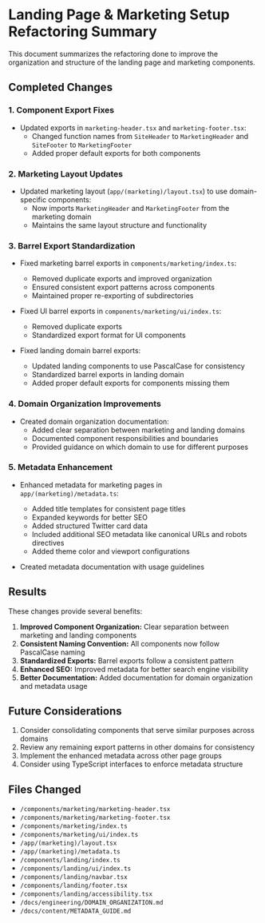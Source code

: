 # Landing Page & Marketing Setup Refactoring Summary

This document summarizes the refactoring done to improve the organization and structure of the landing page and marketing components.

## Completed Changes

### 1. Component Export Fixes

- Updated exports in `marketing-header.tsx` and `marketing-footer.tsx`:
  - Changed function names from `SiteHeader` to `MarketingHeader` and `SiteFooter` to `MarketingFooter`
  - Added proper default exports for both components

### 2. Marketing Layout Updates

- Updated marketing layout (`app/(marketing)/layout.tsx`) to use domain-specific components:
  - Now imports `MarketingHeader` and `MarketingFooter` from the marketing domain
  - Maintains the same layout structure and functionality

### 3. Barrel Export Standardization

- Fixed marketing barrel exports in `components/marketing/index.ts`:
  - Removed duplicate exports and improved organization
  - Ensured consistent export patterns across components
  - Maintained proper re-exporting of subdirectories

- Fixed UI barrel exports in `components/marketing/ui/index.ts`:
  - Removed duplicate exports
  - Standardized export format for UI components

- Fixed landing domain barrel exports:
  - Updated landing components to use PascalCase for consistency
  - Standardized barrel exports in landing domain
  - Added proper default exports for components missing them

### 4. Domain Organization Improvements

- Created domain organization documentation:
  - Added clear separation between marketing and landing domains
  - Documented component responsibilities and boundaries
  - Provided guidance on which domain to use for different purposes

### 5. Metadata Enhancement

- Enhanced metadata for marketing pages in `app/(marketing)/metadata.ts`:
  - Added title templates for consistent page titles
  - Expanded keywords for better SEO
  - Added structured Twitter card data
  - Included additional SEO metadata like canonical URLs and robots directives
  - Added theme color and viewport configurations
  
- Created metadata documentation with usage guidelines

## Results

These changes provide several benefits:

1. **Improved Component Organization:** Clear separation between marketing and landing components
2. **Consistent Naming Convention:** All components now follow PascalCase naming
3. **Standardized Exports:** Barrel exports follow a consistent pattern
4. **Enhanced SEO:** Improved metadata for better search engine visibility
5. **Better Documentation:** Added documentation for domain organization and metadata usage

## Future Considerations

1. Consider consolidating components that serve similar purposes across domains
2. Review any remaining export patterns in other domains for consistency
3. Implement the enhanced metadata across other page groups
4. Consider using TypeScript interfaces to enforce metadata structure

## Files Changed

- `/components/marketing/marketing-header.tsx`
- `/components/marketing/marketing-footer.tsx`
- `/components/marketing/index.ts`
- `/components/marketing/ui/index.ts`
- `/app/(marketing)/layout.tsx`
- `/app/(marketing)/metadata.ts`
- `/components/landing/index.ts`
- `/components/landing/ui/index.ts`
- `/components/landing/navbar.tsx`
- `/components/landing/footer.tsx`
- `/components/landing/accessibility.tsx`
- `/docs/engineering/DOMAIN_ORGANIZATION.md`
- `/docs/content/METADATA_GUIDE.md`